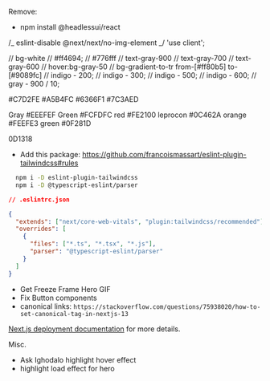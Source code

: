Remove:

- npm install @headlessui/react

/_ eslint-disable @next/next/no-img-element _/
'use client';

// bg-white
// #ff4694;
// #776fff
// text-gray-900
// text-gray-700
// text-gray-600
// hover:bg-gray-50
// bg-gradient-to-tr from-[#ff80b5] to-[#9089fc]
// indigo - 200;
// indigo - 300;
// indigo - 500;
// indigo - 600;
// gray - 900 / 10;

#C7D2FE
#A5B4FC
#6366F1
#7C3AED

Gray #EEEFEF
Green #FCFDFC
red #FE2100
leprocon #0C462A
orange #FEEFE3
green #0F281D

0D1318

- Add this package: https://github.com/francoismassart/eslint-plugin-tailwindcss#rules
```bash
  npm i -D eslint-plugin-tailwindcss
  npm i -D @typescript-eslint/parser
```

```json
// .eslintrc.json

{
  "extends": ["next/core-web-vitals", "plugin:tailwindcss/recommended"],
  "overrides": [
    {
      "files": ["*.ts", "*.tsx", "*.js"],
      "parser": "@typescript-eslint/parser"
    }
  ]
}
```


 - Get Freeze Frame Hero GIF
 - Fix Button components
 - canonical links: `https://stackoverflow.com/questions/75938020/how-to-set-canonical-tag-in-nextjs-13`



[Next.js deployment documentation](https://nextjs.org/docs/deployment) for more details.


Misc.
 - Ask Ighodalo highlight hover effect
 - highlight load effect for hero
